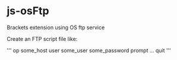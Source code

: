 # js-osFtp
Brackets extension using OS ftp service 

Create an FTP script file like:

'''
op some_host
user 
some_user 
some_password
prompt
...
quit
'''